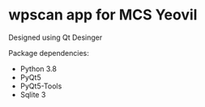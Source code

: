 # wpscan app for MCS Yeovil


Designed using Qt Desinger 

Package dependencies:

- Python 3.8
- PyQt5 
- PyQt5-Tools
- Sqlite 3

